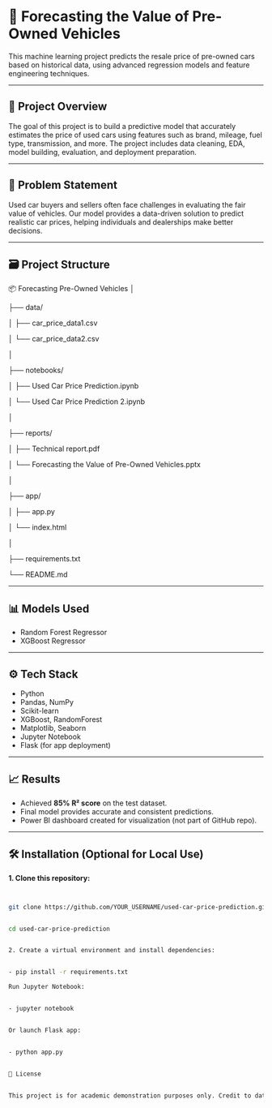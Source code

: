 # 🚗 Forecasting the Value of Pre-Owned Vehicles


This machine learning project predicts the resale price of pre-owned cars based on historical data, using advanced regression models and feature engineering techniques.

---

## 📌 Project Overview


The goal of this project is to build a predictive model that accurately estimates the price of used cars using features such as brand, mileage, fuel type, transmission, and more. The project includes data cleaning, EDA, model building, evaluation, and deployment preparation.


---


## 🧠 Problem Statement


Used car buyers and sellers often face challenges in evaluating the fair value of vehicles. Our model provides a data-driven solution to predict realistic car prices, helping individuals and dealerships make better decisions.


---


## 🗃️ Project Structure


📦 Forecasting Pre-Owned Vehicles
│


├── data/


│ ├── car_price_data1.csv


│ └── car_price_data2.csv


│


├── notebooks/


│ ├── Used Car Price Prediction.ipynb


│ └── Used Car Price Prediction 2.ipynb


│


├── reports/


│ ├── Technical report.pdf


│ └── Forecasting the Value of Pre-Owned Vehicles.pptx


│


├── app/


│ ├── app.py


│ └── index.html


│


├── requirements.txt


└── README.md


---


## 📊 Models Used


- Random Forest Regressor
- XGBoost Regressor


---


## ⚙️ Tech Stack


- Python
- Pandas, NumPy
- Scikit-learn
- XGBoost, RandomForest
- Matplotlib, Seaborn
- Jupyter Notebook
- Flask (for app deployment)


---


## 📈 Results


- Achieved **85% R² score** on the test dataset.
- Final model provides accurate and consistent predictions.
- Power BI dashboard created for visualization (not part of GitHub repo).


---


## 🛠️ Installation (Optional for Local Use)


**1. Clone this repository:**


   ```bash

   
   git clone https://github.com/YOUR_USERNAME/used-car-price-prediction.git

   
   cd used-car-price-prediction

  
2. Create a virtual environment and install dependencies:


- pip install -r requirements.txt

Run Jupyter Notebook:


- jupyter notebook


Or launch Flask app:


- python app.py


📜 License


This project is for academic demonstration purposes only. Credit to dataset sources and open-source libraries used.

